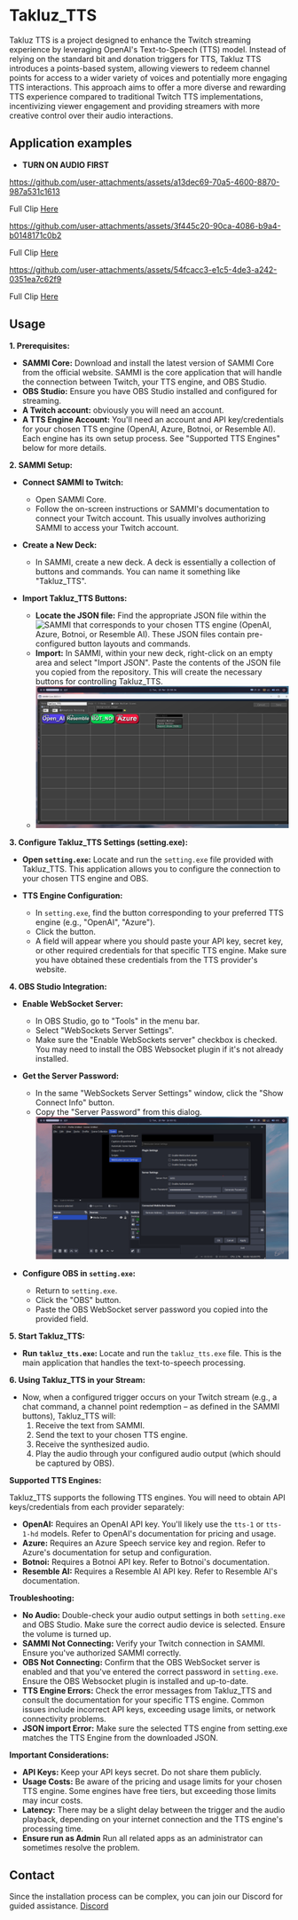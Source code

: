# Takluz_TTS

Takluz TTS is a project designed to enhance the Twitch streaming experience by leveraging OpenAI's Text-to-Speech (TTS) model. Instead of relying on the standard bit and donation triggers for TTS, Takluz TTS introduces a points-based system, allowing viewers to redeem channel points for access to a wider variety of voices and potentially more engaging TTS interactions. This approach aims to offer a more diverse and rewarding TTS experience compared to traditional Twitch TTS implementations, incentivizing viewer engagement and providing streamers with more creative control over their audio interactions.

## Application examples
* **TURN ON AUDIO FIRST**

https://github.com/user-attachments/assets/a13dec69-70a5-4600-8870-987a531c1613

Full Clip [Here](https://www.twitch.tv/takluz/clip/FaintMiniatureTrayWow-TYVUjG5PHFksa8i0)

https://github.com/user-attachments/assets/3f445c20-90ca-4086-b9a4-b0148171c0b2

Full Clip [Here](https://www.twitch.tv/takluz/clip/CorrectEvilButterPogChamp-PmfPRK0Lz6-wpMai)



https://github.com/user-attachments/assets/54fcacc3-e1c5-4de3-a242-0351ea7c62f9

Full Clip [Here](https://www.twitch.tv/videos/2404580110?t=1h44m5s)


## Usage

**1. Prerequisites:**

*   **SAMMI Core:** Download and install the latest version of SAMMI Core from the official website.  SAMMI is the core application that will handle the connection between Twitch, your TTS engine, and OBS Studio.
*   **OBS Studio:** Ensure you have OBS Studio installed and configured for streaming.
*  **A Twitch account:** obviously you will need an account.
*   **A TTS Engine Account:** You'll need an account and API key/credentials for your chosen TTS engine (OpenAI, Azure, Botnoi, or Resemble AI).  Each engine has its own setup process. See "Supported TTS Engines" below for more details.

**2. SAMMI Setup:**

*   **Connect SAMMI to Twitch:**
    *   Open SAMMI Core.
    *   Follow the on-screen instructions or SAMMI's documentation to connect your Twitch account.  This usually involves authorizing SAMMI to access your Twitch account.

*   **Create a New Deck:**
    *   In SAMMI, create a new deck.  A deck is essentially a collection of buttons and commands.  You can name it something like "Takluz_TTS".

*   **Import Takluz_TTS Buttons:**
    *   **Locate the JSON file:** Find the appropriate JSON file within the ![SAMMI](sammi) that corresponds to your chosen TTS engine (OpenAI, Azure, Botnoi, or Resemble AI). These JSON files contain pre-configured button layouts and commands.
    *   **Import:** In SAMMI, within your new deck, right-click on an empty area and select "Import JSON".  Paste the contents of the JSON file you copied from the repository. This will create the necessary buttons for controlling Takluz_TTS.
    *   ![](resource/sammi1.png)

**3. Configure Takluz_TTS Settings (setting.exe):**

*   **Open `setting.exe`:**  Locate and run the `setting.exe` file provided with Takluz_TTS. This application allows you to configure the connection to your chosen TTS engine and OBS.

*   **TTS Engine Configuration:**
    *   In `setting.exe`, find the button corresponding to your preferred TTS engine (e.g., "OpenAI", "Azure").
    *   Click the button.
    *   A field will appear where you should paste your API key, secret key, or other required credentials for that specific TTS engine.  Make sure you have obtained these credentials from the TTS provider's website.

**4. OBS Studio Integration:**

*   **Enable WebSocket Server:**
    *   In OBS Studio, go to "Tools" in the menu bar.
    *   Select "WebSockets Server Settings".
    *   Make sure the "Enable WebSockets server" checkbox is checked.  You may need to install the OBS Websocket plugin if it's not already installed.
* **Get the Server Password:**
    * In the same "WebSockets Server Settings" window, click the "Show Connect Info" button.
    * Copy the "Server Password" from this dialog.
     ![](resource/obs1.png)

*  **Configure OBS in `setting.exe`:**
   *   Return to `setting.exe`.
   *   Click the "OBS" button.
   *   Paste the OBS WebSocket server password you copied into the provided field.

**5. Start Takluz_TTS:**

*   **Run `takluz_tts.exe`:** Locate and run the `takluz_tts.exe` file. This is the main application that handles the text-to-speech processing.

**6. Using Takluz_TTS in your Stream:**

*   Now, when a configured trigger occurs on your Twitch stream (e.g., a chat command, a channel point redemption – as defined in the SAMMI buttons), Takluz_TTS will:
    1.  Receive the text from SAMMI.
    2.  Send the text to your chosen TTS engine.
    3.  Receive the synthesized audio.
    4.  Play the audio through your configured audio output (which should be captured by OBS).

**Supported TTS Engines:**

Takluz_TTS supports the following TTS engines.  You will need to obtain API keys/credentials from each provider separately:

*   **OpenAI:** Requires an OpenAI API key. You'll likely use the `tts-1` or `tts-1-hd` models. Refer to OpenAI's documentation for pricing and usage.
*   **Azure:** Requires an Azure Speech service key and region.  Refer to Azure's documentation for setup and configuration.
*   **Botnoi:**  Requires a Botnoi API key. Refer to Botnoi's documentation.
*   **Resemble AI:** Requires a Resemble AI API key. Refer to Resemble AI's documentation.

**Troubleshooting:**

*   **No Audio:** Double-check your audio output settings in both `setting.exe` and OBS Studio. Make sure the correct audio device is selected.  Ensure the volume is turned up.
*   **SAMMI Not Connecting:** Verify your Twitch connection in SAMMI.  Ensure you've authorized SAMMI correctly.
*   **OBS Not Connecting:**  Confirm that the OBS WebSocket server is enabled and that you've entered the correct password in `setting.exe`.  Ensure the OBS Websocket plugin is installed and up-to-date.
*   **TTS Engine Errors:** Check the error messages from Takluz_TTS and consult the documentation for your specific TTS engine.  Common issues include incorrect API keys, exceeding usage limits, or network connectivity problems.
* **JSON import Error:** Make sure the selected TTS engine from setting.exe matches the TTS Engine from the downloaded JSON.

**Important Considerations:**

*   **API Keys:** Keep your API keys secret.  Do not share them publicly.
*   **Usage Costs:** Be aware of the pricing and usage limits for your chosen TTS engine.  Some engines have free tiers, but exceeding those limits may incur costs.
*   **Latency:** There may be a slight delay between the trigger and the audio playback, depending on your internet connection and the TTS engine's processing time.
* **Ensure run as Admin** Run all related apps as an administrator can sometimes resolve the problem.


## Contact

Since the installation process can be complex, you can join our Discord for guided assistance.
[Discord](https://discord.gg/whnxWt4NKj)

